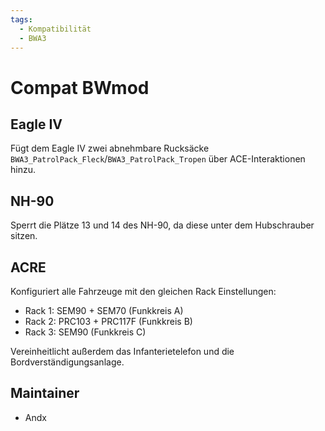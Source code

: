 ```yaml
---
tags:
  - Kompatibilität
  - BWA3
---
```


# Compat BWmod

## Eagle IV

Fügt dem Eagle IV zwei abnehmbare Rucksäcke `BWA3_PatrolPack_Fleck`/`BWA3_PatrolPack_Tropen` über ACE-Interaktionen hinzu.

## NH-90

Sperrt die Plätze 13 und 14 des NH-90, da diese unter dem Hubschrauber sitzen.

## ACRE

Konfiguriert alle Fahrzeuge mit den gleichen Rack Einstellungen:

- Rack 1: SEM90 + SEM70 (Funkkreis A)
- Rack 2: PRC103 + PRC117F (Funkkreis B)
- Rack 3: SEM90 (Funkkreis C)

Vereinheitlicht außerdem das Infanterietelefon und die Bordverständigungsanlage.

## Maintainer

- Andx
